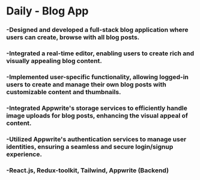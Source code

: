 # Daily - Blog App

<h3>-Designed and developed a full-stack blog application where users can create, browse with all blog
posts.</h3>

<h3>-Integrated a real-time editor, enabling users to create rich and visually appealing blog content.</h3>

<h3>-Implemented user-specific functionality, allowing logged-in users to create and manage their own blog posts with customizable content and thumbnails.</h3>

<h3>-Integrated Appwrite's storage services to efficiently handle image uploads for blog posts, enhancing the visual appeal of content.</h3>

<h3>-Utilized Appwrite's authentication services to manage user identities, ensuring a seamless and secure login/signup experience.</h3>

<h3>-React.js, Redux-toolkit, Tailwind, Appwrite (Backend)</h3>

